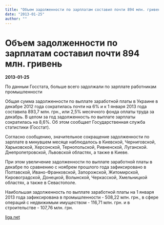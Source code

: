 ```yaml
---
title: "Объем задолженности по зарплатам составил почти 894 млн. гривень"
date: "2013-01-25"
author: ""
---
```


# Объем задолженности по зарплатам составил почти 894 млн. гривень

**2013-01-25** 

По данным Госстата, больше всего задолжали по зарплате работникам промышленности

Общая сумма задолженности по выплате заработной платы в Украине в декабре 2012 года сократилась почти на 6% и к 1 января 2013 года составила 893,7 млн. грн., или 2,5% месячного фонда оплаты труда за декабрь. В целом за год задолженность по выплате зарплаты сократилась на 8,6%. Об этом сообщает Государственная служба статистики (Госстат).

Согласно сообщению, значительное сокращение задолженности по зарплате в минувшем месяце наблюдалось в Киевской, Черниговской, Харьковской, Херсонской, Тернопольской, Ривненской, Луганской. Днепропетровской, Львовской областях, а также в Киеве.

При этом увеличение задолженности по выплате заработной платы в декабре по сравнению с ноябрем прошлого года зафиксировано в Полтавской, Ивано-Франковской, Запорожской, Житомирской, Кировоградской, Донецкой, Волынской, Черкасской, Хмельницкой областях, а также в Севастополе.

Наибольшая задолженность по выплате заработной платы на 1 января 2013 года зафиксирована в промышленности - 508,22 млн. грн., в сфере операций с недвижимым имуществом - 116,71 млн. грн. и в строительстве - 107,76 млн. грн.

[liga.net](http://liga.net/)